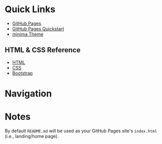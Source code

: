 # Quick Links

  - [GitHub Pages](https://cstkennedy.github.io/cs410-pages-demo-thursday/)
  - [GitHub Pages Quickstart](https://docs.github.com/en/pages/quickstart)
  - [minima Theme](https://github.com/jekyll/minima?tab=readme-ov-file)


## HTML & CSS Reference

  - [HTML](https://www.w3schools.com/html/default.asp)
  - [CSS](https://www.w3schools.com/css/default.asp)
  - [Bootstrap](https://www.w3schools.com/bootstrap5/index.php)


# Navigation

# Notes

By default `README.md` will be used as your GitHub Pages site's `index.html`
(i.e., landing/home page).
